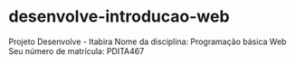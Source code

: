 # desenvolve-introducao-web
Projeto Desenvolve - Itabira
Nome da disciplina: Programação básica Web
Seu número de matrícula: PDITA467
